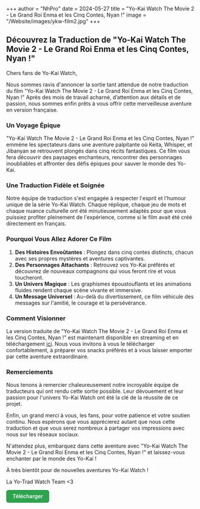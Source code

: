 +++
author = "NhPro"
date = 2024-05-27
title = "Yo-Kai Watch The Movie 2 - Le Grand Roi Enma et les Cinq Contes, Nyan !"
image = "/Website/images/ykw-film2.jpg"
+++

## Découvrez la Traduction de "Yo-Kai Watch The Movie 2 - Le Grand Roi Enma et les Cinq Contes, Nyan !"

Chers fans de Yo-Kai Watch,

Nous sommes ravis d'annoncer la sortie tant attendue de notre traduction du film "Yo-Kai Watch The Movie 2 - Le Grand Roi Enma et les Cinq Contes, Nyan !" Après des mois de travail acharné, d’attention aux détails et de passion, nous sommes enfin prêts à vous offrir cette merveilleuse aventure en version française.

### Un Voyage Épique

"Yo-Kai Watch The Movie 2 - Le Grand Roi Enma et les Cinq Contes, Nyan !" emmène les spectateurs dans une aventure palpitante où Keita, Whisper, et Jibanyan se retrouvent plongés dans cinq récits fantastiques. Ce film vous fera découvrir des paysages enchanteurs, rencontrer des personnages inoubliables et affronter des défis épiques pour sauver le monde des Yo-Kai.

### Une Traduction Fidèle et Soignée

Notre équipe de traduction s'est engagée à respecter l'esprit et l'humour unique de la série Yo-Kai Watch. Chaque réplique, chaque jeu de mots et chaque nuance culturelle ont été minutieusement adaptés pour que vous puissiez profiter pleinement de l'expérience, comme si le film avait été créé directement en français.

### Pourquoi Vous Allez Adorer Ce Film

1. **Des Histoires Envoûtantes** : Plongez dans cinq contes distincts, chacun avec ses propres mystères et aventures captivantes.
2. **Des Personnages Attachants** : Retrouvez vos Yo-Kai préférés et découvrez de nouveaux compagnons qui vous feront rire et vous toucheront.
3. **Un Univers Magique** : Les graphismes époustouflants et les animations fluides rendent chaque scène vivante et immersive.
4. **Un Message Universel** : Au-delà du divertissement, ce film véhicule des messages sur l'amitié, le courage et la persévérance.

### Comment Visionner

La version traduite de "Yo-Kai Watch The Movie 2 - Le Grand Roi Enma et les Cinq Contes, Nyan !" est maintenant disponible en streaming et en téléchargement [ici](https://drive.google.com/file/d/10ZlCmc5-N7WVJPXAs16quM4AnwhorxWE/view). Nous vous invitons à vous le télécharger confortablement, à préparer vos snacks préférés et à vous laisser emporter par cette aventure extraordinaire.

### Remerciements

Nous tenons à remercier chaleureusement notre incroyable équipe de traducteurs qui ont rendu cette sortie possible. Leur dévouement et leur passion pour l'univers Yo-Kai Watch ont été la clé de la réussite de ce projet.

Enfin, un grand merci à vous, les fans, pour votre patience et votre soutien continu. Nous espérons que vous apprécierez autant que nous cette traduction et que vous serez nombreux à partager vos impressions avec nous sur les réseaux sociaux.

N'attendez plus, embarquez dans cette aventure avec "Yo-Kai Watch The Movie 2 - Le Grand Roi Enma et les Cinq Contes, Nyan !" et laissez-vous enchanter par le monde des Yo-Kai !

À très bientôt pour de nouvelles aventures Yo-Kai Watch !

La Yo-Trad Watch Team <3
<style>
.button-3 {
  appearance: none;
  background-color: #2ea44f;
  border: 1px solid rgba(27, 31, 35, .15);
  border-radius: 6px;
  box-shadow: rgba(27, 31, 35, .1) 0 1px 0;
  box-sizing: border-box;
  color: #fff;
  cursor: pointer;
  display: inline-block;
  font-family: -apple-system,system-ui,"Segoe UI",Helvetica,Arial,sans-serif,"Apple Color Emoji","Segoe UI Emoji";
  font-size: 14px;
  font-weight: 600;
  line-height: 20px;
  padding: 6px 16px;
  position: relative;
  text-align: center;
  text-decoration: none;
  user-select: none;
  -webkit-user-select: none;
  touch-action: manipulation;
  vertical-align: middle;
  white-space: nowrap;
}

.button-3:focus:not(:focus-visible):not(.focus-visible) {
  box-shadow: none;
  outline: none;
}

.button-3:hover {
  background-color: #2c974b;
}

.button-3:focus {
  box-shadow: rgba(46, 164, 79, .4) 0 0 0 3px;
  outline: none;
}

.button-3:disabled {
  background-color: #94d3a2;
  border-color: rgba(27, 31, 35, .1);
  color: rgba(255, 255, 255, .8);
  cursor: default;
}

.button-3:active {
  background-color: #298e46;
  box-shadow: rgba(20, 70, 32, .2) 0 1px 0 inset;
}
</style>
<button class="button-3" role="button" onclick="location.href='https://drive.google.com/file/d/10ZlCmc5-N7WVJPXAs16quM4AnwhorxWE/view';">Télécharger</button>